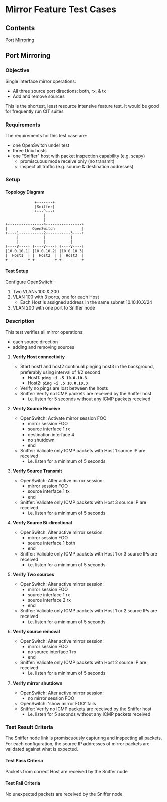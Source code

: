 ﻿# Mirror Feature Test Cases
<!-- version 3 -->

## Contents

[Port Mirroring](#port-mirroring)


##  Port Mirroring

### Objective
Single interface mirror operations:
- All three source port directions: both, rx, & tx
- Add and remove sources

This is the shortest, least resource intensive feature test.  It would be good for frequently run CIT suites

### Requirements
The requirements for this test case are:
 - one OpenSwitch under test
 - three Unix hosts
 - one "Sniffer" host with packet inspection capability (e.g. scapy)
     - promiscuous mode receive only (no transmit)
     - inspect all traffic (e.g. source & destination addresses)

### Setup
#### Topology Diagram
```
             +-------+
             |Sniffer|
             +---^---+
                 |
                 |
+----------------4----------------+
|           OpenSwitch            |
+----1-----------2-----------3----+
     |           |           |
     |           |           |
+----v----+ +----v----+ +----v----+
|10.0.10.1| |10.0.10.2| |10.0.10.3|
|  Host1  | |  Host2  | |  Host3  |
+---------+ +---------+ +---------+
```

#### Test Setup
Configure OpenSwitch:
1. Two VLANs 100 & 200
2. VLAN 100 with 3 ports, one for each Host
    - Each Host is assigned address in the same subnet 10.10.10.X/24
3. VLAN 200 with one port to Sniffer node


### Description
This test verifies all mirror operations:
- each source direction
- adding and removing sources

1. **Verify Host connectivity**
    - Start host1 and host2 continual pinging host3 in the background, preferably using interval of 1/2 second
        - Host1: **```ping -i .5 10.0.10.3```**
        - Host2: **```ping -i .5 10.0.10.3```**
    - Verify no pings are lost between the hosts
    - Sniffer: Verify no ICMP packets are received by the Sniffer host
        - i.e. listen for 5 seconds without any ICMP packets received

2. **Verify Source Receive**
    - OpenSwitch: Activate mirror session FOO
        - mirror session FOO
        - source interface 1 rx
        - destination interface 4
        - no shutdown
        - end
    - Sniffer: Validate only ICMP packets with Host 1 source IP are received
        - i.e. listen for a minimum of 5 seconds

3. **Verify Source Transmit**
    - OpenSwitch: Alter active mirror session:
        - mirror session FOO
        - source interface 1 tx
        - end
    - Sniffer: Validate only ICMP packets with Host 3 source IP are received
        - i.e. listen for a minimum of 5 seconds

4. **Verify Source Bi-directional**
    - OpenSwitch: Alter active mirror session:
        - mirror session FOO
        - source interface 1 both
        - end
    - Sniffer: Validate only ICMP packets with Host 1 or 3 source IPs are received
        - i.e. listen for a minimum of 5 seconds

5. **Verify Two sources**
    - OpenSwitch: Alter active mirror session:
        - mirror session FOO
        - source interface 1 rx
        - source interface 2 rx
        - end
    - Sniffer: Validate only ICMP packets with Host 1 or 2 source IPs are received
        - i.e. listen for a minimum of 5 seconds

6. **Verify source removal**
    - OpenSwitch: Alter active mirror session:
        - mirror session FOO
        - no source interface 1 rx
        - end
    - Sniffer: Validate only ICMP packets with Host 2 source IP are received
        - i.e. listen for a minimum of 5 seconds

7. **Verify mirror shutdown**
    - OpenSwitch: Alter active mirror session:
        - no mirror session FOO
    - OpenSwitch: 'show mirror FOO' fails
    - Sniffer: Verify no ICMP packets are received by the Sniffer host
        - i.e. listen for 5 seconds without any ICMP packets received


### Test Result Criteria
The Sniffer node link is promiscuously capturing and inspecting all packets.  For each configuration, the source IP addresses of mirror packets are validated against what is expected.

#### Test Pass Criteria
Packets from correct Host are received by the Sniffer node

#### Test Fail Criteria
No unexpected packets are received by the Sniffer node
